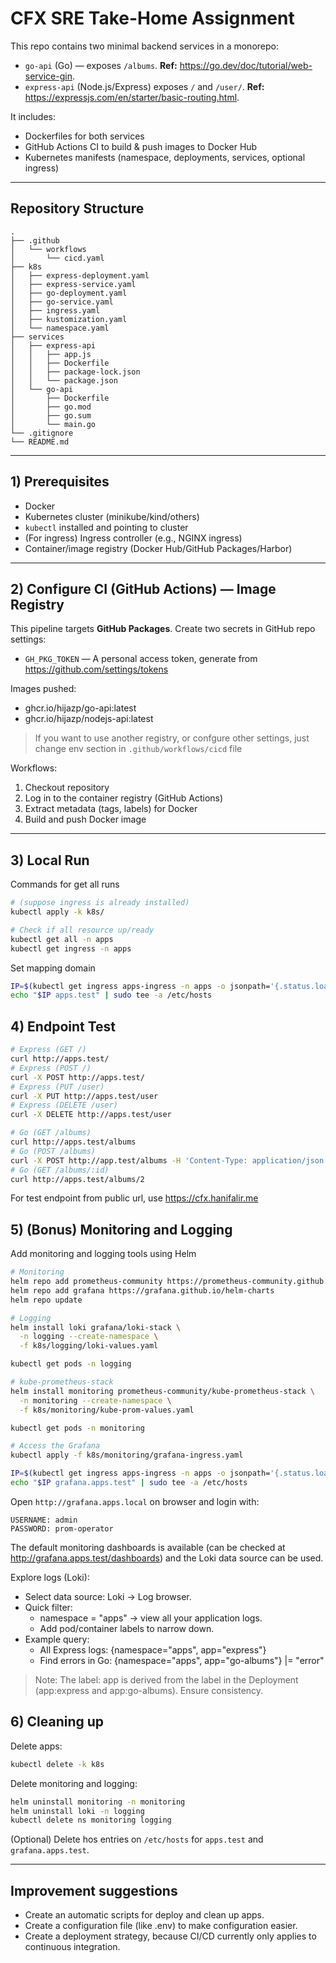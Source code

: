 # CFX SRE Take-Home Assignment

This repo contains two minimal backend services in a monorepo:
- `go-api` (Go) — exposes `/albums`. **Ref:** https://go.dev/doc/tutorial/web-service-gin.
- `express-api` (Node.js/Express) exposes `/` and `/user/`. **Ref:** https://expressjs.com/en/starter/basic-routing.html.

It includes:
- Dockerfiles for both services
- GitHub Actions CI to build & push images to Docker Hub
- Kubernetes manifests (namespace, deployments, services, optional ingress)

---

## Repository Structure

```
.
├── .github
│   └── workflows
│       └── cicd.yaml
├── k8s
│   ├── express-deployment.yaml
│   ├── express-service.yaml
│   ├── go-deployment.yaml
│   ├── go-service.yaml
│   ├── ingress.yaml
│   ├── kustomization.yaml
│   └── namespace.yaml
├── services
│   ├── express-api
│   │   ├── app.js
│   │   ├── Dockerfile
│   │   ├── package-lock.json
│   │   └── package.json
│   └── go-api
│       ├── Dockerfile
│       ├── go.mod
│       ├── go.sum
│       └── main.go
└── .gitignore      
└── README.md
```

---

## 1) Prerequisites

- Docker
- Kubernetes cluster (minikube/kind/others)
- `kubectl` installed and pointing to cluster
- (For ingress) Ingress controller (e.g., NGINX ingress)
- Container/image registry (Docker Hub/GitHub Packages/Harbor)

---

## 2) Configure CI (GitHub Actions) — **Image Registry**

This pipeline targets **GitHub Packages**. Create two secrets in GitHub repo settings:
- `GH_PKG_TOKEN` — A personal access token, generate from https://github.com/settings/tokens

Images pushed:
- ghcr.io/hijazp/go-api:latest
- ghcr.io/hijazp/nodejs-api:latest

> If you want to use another registry, or confgure other settings, just change env section in `.github/workflows/cicd` file

Workflows:
1. Checkout repository
2. Log in to the container registry (GitHub Actions)
3. Extract metadata (tags, labels) for Docker
4. Build and push Docker image

---

## 3) Local Run

Commands for get all runs

```bash
# (suppose ingress is already installed)
kubectl apply -k k8s/

# Check if all resource up/ready
kubectl get all -n apps
kubectl get ingress -n apps
```

Set mapping domain

```bash
IP=$(kubectl get ingress apps-ingress -n apps -o jsonpath='{.status.loadBalancer.ingress[0].ip}')
echo "$IP apps.test" | sudo tee -a /etc/hosts
```

## 4) Endpoint Test

```bash
# Express (GET /)
curl http://apps.test/
# Express (POST /)
curl -X POST http://apps.test/
# Express (PUT /user)
curl -X PUT http://apps.test/user
# Express (DELETE /user)
curl -X DELETE http://apps.test/user

# Go (GET /albums)
curl http://apps.test/albums
# Go (POST /albums)
curl -X POST http://app.test/albums -H 'Content-Type: application/json' -d '{"id": "4","title": "The Modern Sound of Betty Carter","artist": "Betty Carter","price": 49.99}'
# Go (GET /albums/:id)
curl http://apps.test/albums/2

```

For test endpoint from public url, use https://cfx.hanifalir.me

## 5) (Bonus) Monitoring and Logging

Add monitoring and logging tools using Helm

```bash
# Monitoring
helm repo add prometheus-community https://prometheus-community.github.io/helm-charts
helm repo add grafana https://grafana.github.io/helm-charts
helm repo update

# Logging
helm install loki grafana/loki-stack \
  -n logging --create-namespace \
  -f k8s/logging/loki-values.yaml

kubectl get pods -n logging

# kube-prometheus-stack
helm install monitoring prometheus-community/kube-prometheus-stack \
  -n monitoring --create-namespace \
  -f k8s/monitoring/kube-prom-values.yaml

kubectl get pods -n monitoring

# Access the Grafana
kubectl apply -f k8s/monitoring/grafana-ingress.yaml

IP=$(kubectl get ingress apps-ingress -n apps -o jsonpath='{.status.loadBalancer.ingress[0].ip}')
echo "$IP grafana.apps.test" | sudo tee -a /etc/hosts
```

Open `http://grafana.apps.local` on browser and login with:

```
USERNAME: admin
PASSWORD: prom-operator
```

The default monitoring dashboards is available (can be checked at http://grafana.apps.test/dashboards) and the Loki data source can be used.

Explore logs (Loki):
- Select data source: Loki → Log browser.
- Quick filter:
    - namespace = "apps" → view all your application logs.
    - Add pod/container labels to narrow down.
- Example query:
    - All Express logs: {namespace="apps", app="express"}
    - Find errors in Go: {namespace="apps", app="go-albums"} |= "error"
> Note: The label: app is derived from the label in the Deployment (app:express and app:go-albums). Ensure consistency.

## 6) Cleaning up

Delete apps:

```bash
kubectl delete -k k8s
```

Delete monitoring and logging:

```bash
helm uninstall monitoring -n monitoring
helm uninstall loki -n logging
kubectl delete ns monitoring logging
```

(Optional) Delete hos entries on `/etc/hosts` for `apps.test` and `grafana.apps.test`.

---

## Improvement suggestions

- Create an automatic scripts for deploy and clean up apps.
- Create a configuration file (like .env) to make configuration easier.
- Create a deployment strategy, because CI/CD currently only applies to continuous integration.